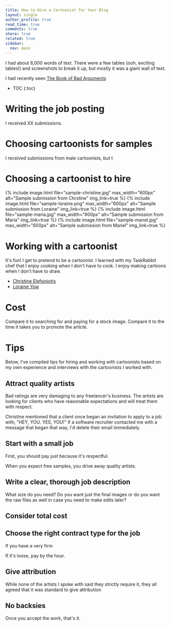 ```yaml
---
title: How to Hire a Cartoonist for Your Blog
layout: single
author_profile: true
read_time: true
comments: true
share: true
related: true
sidebar:
  nav: main
---
```


I had about 8,000 words of text. There were a few tables (ooh, exciting tables!) and screenshots to break it up, but mostly it was a giant wall of text.

I had recently seen [The Book of Bad Arguments](http://amzn.to/2jy2vND)

* TOC
{:toc}

# Writing the job posting
I received XX submissions.

# Choosing cartoonists for samples

I received submissions from male cartoonists, but t

# Choosing a cartoonist to hire

{% include image.html file="sample-christine.jpg" max_width="600px" alt="Sample submission from Chrstine" img_link=true %}
{% include image.html file="sample-loraine.png" max_width="600px" alt="Sample submission from Loraine" img_link=true %}
{% include image.html file="sample-maria.jpg" max_width="600px" alt="Sample submission from Maria" img_link=true %}
{% include image.html file="sample-manel.jpg" max_width="600px" alt="Sample submission from Manel" img_link=true %}

# Working with a cartoonist


It's fun! I get to pretend to be a cartoonist. I learned with my TaskRabbit chef that I enjoy cooking when I don't have to cook. I enjoy making cartoons when I don't have to draw.


* [Christine Elefsiniotis](https://www.facebook.com/christinaillustration/)
* [Loraine Yow](https://www.linkedin.com/in/lolo-ology/)

# Cost

Compare it to searching for and paying for a stock image. Compare it to the time it takes you to promote the article.

# Tips
Below, I've compiled tips for hiring and working with cartoonists based on my own experience and interviews with the cartoonists I worked with.

## Attract quality artists

Bad ratings are very damaging to any freelancer's business. The artists are looking for clients who have reasonable expectations and will treat them with respect.

Christine mentioned that a client once began an invitation to apply to a job with, "HEY, YOU. YES, YOU!" If a software recruiter contacted me with a message that began that way, I'd delete their email immediately.

## Start with a small job

First, you should pay just because it's respectful.

When you expect free samples, you drive away quality artists.

## Write a clear, thorough job description

What size do you need? Do you want just the final images or do you want the raw files as well in case you need to make edits later?


## Consider total cost


## Choose the right contract type for the job

If you have a very firm

If it's loose, pay by the hour.

## Give attribution

While none of the artists I spoke with said they strictly require it, they all agreed that it was standard to give attribution

## No backsies

Once you accept the work, that's it.